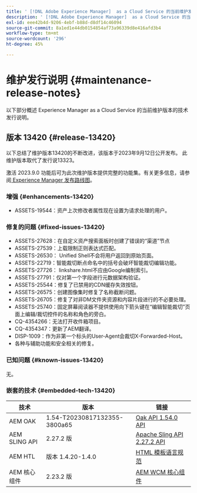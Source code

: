 ```yaml
---
title: ' [!DNL Adobe Experience Manager]  as a Cloud Service 的当前维护发行说明。'
description: ' [!DNL Adobe Experience Manager]  as a Cloud Service 的当前维护发行说明。'
exl-id: eee42b4d-9206-4ebf-b88d-d8df14c46094
source-git-commit: 8a1ed1e44db0154854af73a96339d8e416afd3b4
workflow-type: tm+mt
source-wordcount: '296'
ht-degree: 45%

---
```


# 维护发行说明 {#maintenance-release-notes}

以下部分概述 Experience Manager as a Cloud Service 的当前维护版本的技术发行说明。

## 版本 13420 {#release-13420}

以下总结了维护版本13420的不断改进，该版本于2023年9月12日公开发布。 此维护版本取代了发行说13323。

激活 2023.9.0 功能后可为此次维护版本提供完整的功能集。有关更多信息，请参阅[ Experience Manager 发布路线图](https://experienceleague.adobe.com/docs/experience-manager-release-information/aem-release-updates/update-releases-roadmap.html)。

### 增强 {#enhancements-13420}

- ASSETS-19544：资产上次修改者属性现在设置为请求处理的用户。

### 修复的问题 {#fixed-issues-13420}

- ASSETS-27628：在自定义资产搜索面板时创建了错误的“渠道”节点
- ASSETS-27539：上载限制正则表达式匹配。
- ASSETS-26530： Unified Shell不会将用户返回到原始页面。
- ASSETS-22719：智能裁切断点命名中的括号会破坏智能裁切编辑功能。
- ASSETS-27726： linkshare.html不应由Google编制索引。
- ASSETS-27791：仅对第一个字段进行元数据架构验证。
- ASSETS-25544：修复了已禁用的CDN缓存失效按钮。
- ASSETS-26575：创建图像集时修复了名称截断问题。
- ASSETS-26705：修复了对非DM文件夹资源和内容片段进行的不必要处理。
- ASSETS-25740：固定屏幕阅读器不提供使用向下箭头键在“编辑智能裁切”页面上编辑/裁切控件的名称和角色的旁白。
- CQ-4354266：无法打开收件箱项目。
- CQ-4354347：更新了AEM翻译。
- DISP-1009：作为非第一个标头的User-Agent会裁切X-Forwarded-Host。
- 各种与辅助功能和安全相关的修复。

### 已知问题 {#known-issues-13420}

无。

### 嵌套的技术 {#embedded-tech-13420}

| 技术 | 版本 | 链接 |
|---|---|---|
| AEM OAK | 1.54-T20230817132355-3800a65 | [Oak API 1.54.0 API](https://www.javadoc.io/doc/org.apache.jackrabbit/oak-api/1.54.0/index.html) |
| AEM SLING API | 2.27.2 版 | [Apache Sling API 2.27.2 API](https://www.javadoc.io/doc/org.apache.sling/org.apache.sling.api/latest/index.html) |
| AEM HTL | 版本 1.4.20-1.4.0 | [HTML 模板语言规范](https://github.com/adobe/htl-spec) |
| AEM 核心组件 | 2.23.2 版 | [AEM WCM 核心组件](https://github.com/adobe/aem-core-wcm-components) |
